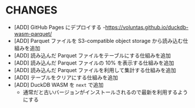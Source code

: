 # CHANGES

- [ADD] GitHub Pages にデプロイする
  -https://voluntas.github.io/duckdb-wasm-parquet/ 
- [ADD] Parquet ファイルを S3-compatible object storage から読み込む仕組みを追加
- [ADD] 読み込んだ Parquet ファイルをテーブルにする仕組みを追加
- [ADD] 読み込んだ Parquet ファイルの 10% を表示する仕組みを追加
- [ADD] 読み込んだ Parquet ファイルを利用して集計する仕組みを追加
- [ADD] テーブルをクリアにする仕組みを追加
- [ADD] DuckDB WASM を `next` で追加
  - 通常だと古いバージョンがインストールされるので最新を利用するようにする
